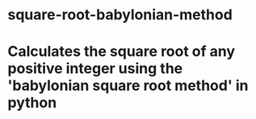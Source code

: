 # square-root-babylonian-method
# Calculates the square root of any positive integer using the 'babylonian square root method' in python
